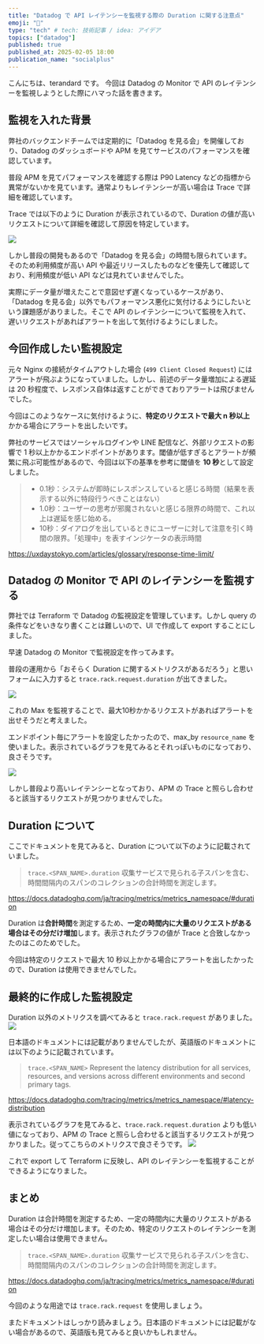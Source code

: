```yaml
---
title: "Datadog で API レイテンシーを監視する際の Duration に関する注意点"
emoji: "🎃"
type: "tech" # tech: 技術記事 / idea: アイデア
topics: ["datadog"]
published: true
published_at: 2025-02-05 18:00
publication_name: "socialplus"
---
```


こんにちは、terandard です。
今回は Datadog の Monitor で API のレイテンシーを監視しようとした際にハマった話を書きます。

## 監視を入れた背景
弊社のバックエンドチームでは定期的に「Datadog を見る会」を開催しており、Datadog のダッシュボードや APM を見てサービスのパフォーマンスを確認しています。

普段 APM を見てパフォーマンスを確認する際は P90 Latency などの指標から異常がないかを見ています。通常よりもレイテンシーが高い場合は Trace で詳細を確認しています。

Trace では以下のように Duration が表示されているので、Duration の値が高いリクエストについて詳細を確認して原因を特定しています。

![](/images/datadog_monitoring/trace_sample.png)

しかし普段の開発もあるので「Datadog を見る会」の時間も限られています。そのため利用頻度が高い API や最近リリースしたものなどを優先して確認しており、利用頻度が低い API などは見れていませんでした。

実際にデータ量が増えたことで意図せず遅くなっているケースがあり、「Datadog を見る会」以外でもパフォーマンス悪化に気付けるようにしたいという課題感がありました。そこで API のレイテンシーについて監視を入れて、遅いリクエストがあればアラートを出して気付けるようにしました。

## 今回作成したい監視設定
元々 Nginx の接続がタイムアウトした場合 (`499 Client Closed Request`) にはアラートが飛ぶようになっていました。しかし、前述のデータ量増加による遅延は 20 秒程度で、レスポンス自体は返すことができておりアラートは飛びませんでした。

今回はこのようなケースに気付けるように、**特定のリクエストで最大 n 秒以上**かかる場合にアラートを出したいです。

弊社のサービスではソーシャルログインや LINE 配信など、外部リクエストの影響で 1 秒以上かかるエンドポイントがあります。閾値が低すぎるとアラートが頻繁に飛ぶ可能性があるので、今回は以下の基準を参考に閾値を **10 秒**として設定しました。

>- 0.1秒：システムが即時にレスポンスしていると感じる時間（結果を表示する以外に特段行うべきことはない）
>- 1.0秒：ユーザーの思考が邪魔されないと感じる限界の時間で、これ以上は遅延を感じ始める。
>- 10秒：ダイアログを出しているときにユーザーに対して注意を引く時間の限界。「処理中」を表すインジケータの表示時間

https://uxdaystokyo.com/articles/glossary/response-time-limit/

## Datadog の Monitor で API のレイテンシーを監視する
弊社では Terraform で Datadog の監視設定を管理しています。しかし query の条件などをいきなり書くことは難しいので、UI で作成して export することにしました。

早速 Datadog の Monitor で監視設定を作ってみます。

普段の運用から「おそらく Duration に関するメトリクスがあるだろう」と思いフォームに入力すると `trace.rack.request.duration` が出てきました。

![](/images/datadog_monitoring/duration_description.png)

これの Max を監視することで、最大10秒かかるリクエストがあればアラートを出せそうだと考えました。

エンドポイント毎にアラートを設定したかったので、max_by `resource_name` を使いました。表示されているグラフを見てみるとそれっぽいものになっており、良さそうです。

![](/images/datadog_monitoring/monitoring_duration.png)

しかし普段より高いレイテンシーとなっており、APM の Trace と照らし合わせると該当するリクエストが見つかりませんでした。

## Duration について

ここでドキュメントを見てみると、Duration について以下のように記載されていました。

>`trace.<SPAN_NAME>.duration`
>収集サービスで見られる子スパンを含む、時間間隔内のスパンのコレクションの合計時間を測定します。

https://docs.datadoghq.com/ja/tracing/metrics/metrics_namespace/#duration

Duration は**合計時間**を測定するため、**一定の時間内に大量のリクエストがある場合はその分だけ増加**します。表示されたグラフの値が Trace と合致しなかったのはこのためでした。

今回は特定のリクエストで最大 10 秒以上かかる場合にアラートを出したかったので、Duration は使用できませんでした。

## 最終的に作成した監視設定

Duration 以外のメトリクスを調べてみると `trace.rack.request` がありました。
![](/images/datadog_monitoring/request_description.png)

日本語のドキュメントには記載がありませんでしたが、英語版のドキュメントには以下のように記載されています。

>`trace.<SPAN_NAME>`
>Represent the latency distribution for all services, resources, and versions across different environments and second primary tags.

https://docs.datadoghq.com/tracing/metrics/metrics_namespace/#latency-distribution

表示されているグラフを見てみると、`trace.rack.request.duration` よりも低い値になっており、APM の Trace と照らし合わせると該当するリクエストが見つかりました。従ってこちらのメトリクスで良さそうです。
![](/images/datadog_monitoring/monitoring_request.png)

これで export して Terraform に反映し、API のレイテンシーを監視することができるようになりました。

## まとめ
Duration は合計時間を測定するため、一定の時間内に大量のリクエストがある場合はその分だけ増加します。そのため、特定のリクエストのレイテンシーを測定したい場合は使用できません。

>`trace.<SPAN_NAME>.duration`
>収集サービスで見られる子スパンを含む、時間間隔内のスパンのコレクションの合計時間を測定します。

https://docs.datadoghq.com/ja/tracing/metrics/metrics_namespace/#duration

今回のような用途では `trace.rack.request` を使用しましょう。

またドキュメントはしっかり読みましょう。日本語のドキュメントには記載がない場合があるので、英語版も見てみると良いかもしれません。
